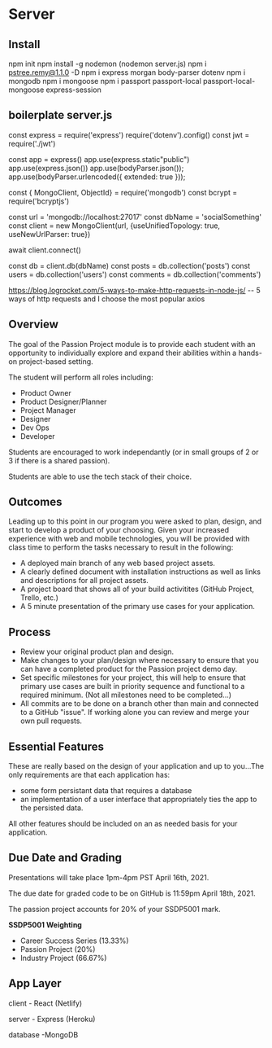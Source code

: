 # Server


## Install
npm init
    npm install -g nodemon  (nodemon server.js)
    npm i pstree.remy@1.1.0 -D
npm i express morgan body-parser dotenv
npm i mongodb
npm i mongoose
npm i passport passport-local passport-local-mongoose express-session

boilerplate
server.js
---------------------------
const express = require('express')
require('dotenv').config()
const jwt = require('./jwt')

const app = express()
app.use(express.static"public")
app.use(express.json())
app.use(bodyParser.json());
app.use(bodyParser.urlencoded({ extended: true }));




const { MongoClient, ObjectId} = require('mongodb')
const bcrypt = require('bcryptjs')

const url = 'mongodb://localhost:27017'
const dbName = 'socialSomething'
const client = new MongoClient(url, {useUnifiedTopology: true, useNewUrlParser: true})

  await client.connect()

  const db = client.db(dbName)
  const posts = db.collection('posts')
  const users = db.collection('users')
  const comments = db.collection('comments')



https://blog.logrocket.com/5-ways-to-make-http-requests-in-node-js/
-- 5 ways of http requests and I choose the most popular axios


## Overview
The goal of the Passion Project module is to provide each student with an opportunity to individually explore and expand their abilities within a hands-on project-based setting.

The student will perform all roles including:
* Product Owner
* Product Designer/Planner
* Project Manager
* Designer
* Dev Ops
* Developer

Students are encouraged to work independantly (or in small groups of 2 or 3 if there is a shared passion). 

Students are able to use the tech stack of their choice. 

## Outcomes
Leading up to this point in our program you were asked to plan, design, and start to develop a product of your choosing. Given your increased experience with web and mobile technologies, you will be provided with class time to perform the tasks necessary to result in the following:

* A deployed main branch of any web based project assets.
* A clearly defined document with installation instructions as well as links and descriptions for all project assets.
* A project board that shows all of your build activitites (GitHub Project, Trello, etc.)
* A 5 minute presentation of the primary use cases for your application.

## Process
* Review your original product plan and design.
* Make changes to your plan/design where necessary to ensure that you can have a completed product for the Passion project demo day.
* Set specific milestones for your project, this will help to ensure that primary use cases are built in priority sequence and functional to a required minimum. (Not all milestones need to be completed...)
* All commits are to be done on a branch other than main and connected to a GitHub "issue". If working alone you can review and merge your own pull requests.

## Essential Features
These are really based on the design of your application and up to you...The only requirements are that each application has:
* some form persistant data that requires a database
* an implementation of a user interface that appropriately ties the app to the persisted data.

All other features should be included on an as needed basis for your application.

## Due Date and Grading
Presentations will take place 1pm-4pm PST April 16th, 2021.

The due date for graded code to be on GitHub is 11:59pm April 18th, 2021.

The passion project accounts for 20% of your SSDP5001 mark. 

**SSDP5001 Weighting**
* Career Success Series (13.33%)
* Passion Project (20%)
* Industry Project (66.67%)


## App Layer
client - React (Netlify)

server - Express (Heroku)

database -MongoDB
